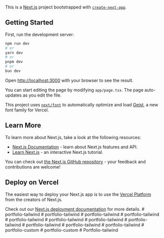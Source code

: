 This is a [Next.js](https://nextjs.org) project bootstrapped with [`create-next-app`](https://nextjs.org/docs/app/api-reference/cli/create-next-app).

## Getting Started

First, run the development server:

```bash
npm run dev
# or
yarn dev
# or
pnpm dev
# or
bun dev
```

Open [http://localhost:3000](http://localhost:3000) with your browser to see the result.

You can start editing the page by modifying `app/page.tsx`. The page auto-updates as you edit the file.

This project uses [`next/font`](https://nextjs.org/docs/app/building-your-application/optimizing/fonts) to automatically optimize and load [Geist](https://vercel.com/font), a new font family for Vercel.

## Learn More

To learn more about Next.js, take a look at the following resources:

- [Next.js Documentation](https://nextjs.org/docs) - learn about Next.js features and API.
- [Learn Next.js](https://nextjs.org/learn) - an interactive Next.js tutorial.

You can check out [the Next.js GitHub repository](https://github.com/vercel/next.js) - your feedback and contributions are welcome!

## Deploy on Vercel

The easiest way to deploy your Next.js app is to use the [Vercel Platform](https://vercel.com/new?utm_medium=default-template&filter=next.js&utm_source=create-next-app&utm_campaign=create-next-app-readme) from the creators of Next.js.

Check out our [Next.js deployment documentation](https://nextjs.org/docs/app/building-your-application/deploying) for more details.
#   p o r t f o l i o - t a i l w i n d  
 #   p o r t f o l i o - t a i l w i n d  
 #   p o r t f o l i o - t a i l w i n d  
 #   p o r t f o l i o - t a i l w i n d  
 #   p o r t f o l i o - t a i l w i n d  
 #   p o r t f o l i o - t a i l w i n d  
 #   p o r t f o l i o - t a i l w i n d  
 #   p o r t f o l i o - t a i l w i n d  
 #   p o r t f o l i o - t a i l w i n d  
 #   p o r t f o l i o - t a i l w i n d  
 #   p o r t f o l i o - t a i l w i n d  
 #   p o r t f o l i o - c u s t o m  
 #   p o r t f o l i o - c u s t o m  
 #   P o r t f o l i o - t a i l w i n d  
 